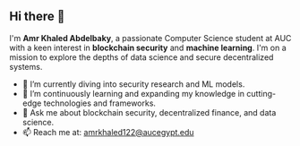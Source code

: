 ## Hi there 👋

I'm **Amr Khaled Abdelbaky**, a passionate Computer Science student at AUC with a keen interest in **blockchain security** and **machine learning**. I'm on a mission to explore the depths of data science and secure decentralized systems.

- 🔭 I’m currently diving into security research and ML models.
- 🌱 I’m continuously learning and expanding my knowledge in cutting-edge technologies and frameworks.
- 💬 Ask me about blockchain security, decentralized finance, and data science.
- 📫 Reach me at: amrkhaled122@aucegypt.edu

<!--
**amrkhaled122/amrkhaled122** is a ✨ _special_ ✨ repository because its `README.md` (this file) appears on your GitHub profile.

Here are some ideas to get you started:

- 🔭 I’m currently working on ...
- 🌱 I’m currently learning ...
- 👯 I’m looking to collaborate on ...
- 🤔 I’m looking for help with ...
- 💬 Ask me about ...
- 📫 How to reach me: ...
- 😄 Pronouns: ...
- ⚡ Fun fact: ...
-->
